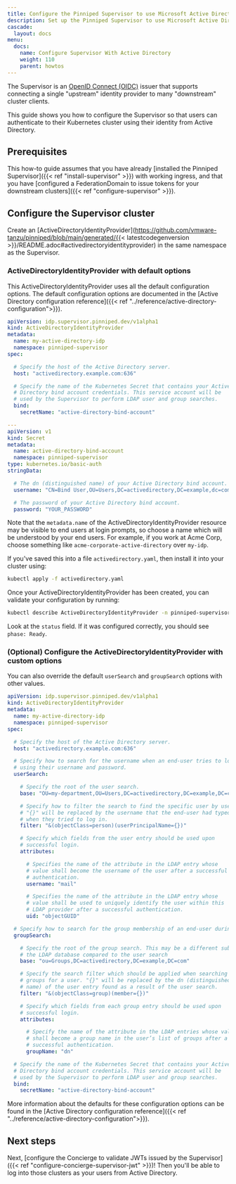 ```yaml
---
title: Configure the Pinniped Supervisor to use Microsoft Active Directory as an ActiveDirectoryIdentityProvider
description: Set up the Pinniped Supervisor to use Microsoft Active Directory
cascade:
  layout: docs
menu:
  docs:
    name: Configure Supervisor With Active Directory
    weight: 110
    parent: howtos
---
```

The Supervisor is an [OpenID Connect (OIDC)](https://openid.net/connect/) issuer that supports connecting a single
"upstream" identity provider to many "downstream" cluster clients.

This guide shows you how to configure the Supervisor so that users can authenticate to their Kubernetes
cluster using their identity from Active Directory.

## Prerequisites

This how-to guide assumes that you have already [installed the Pinniped Supervisor]({{< ref "install-supervisor" >}}) with working ingress,
and that you have [configured a FederationDomain to issue tokens for your downstream clusters]({{< ref "configure-supervisor" >}}).

## Configure the Supervisor cluster

Create an [ActiveDirectoryIdentityProvider](https://github.com/vmware-tanzu/pinniped/blob/main/generated/{{< latestcodegenversion >}}/README.adoc#activedirectoryidentityprovider) in the same namespace as the Supervisor.

### ActiveDirectoryIdentityProvider with default options

This ActiveDirectoryIdentityProvider uses all the default configuration options.
The default configuration options are documented in the
[Active Directory configuration reference]({{< ref "../reference/active-directory-configuration">}}).

```yaml
apiVersion: idp.supervisor.pinniped.dev/v1alpha1
kind: ActiveDirectoryIdentityProvider
metadata:
  name: my-active-directory-idp
  namespace: pinniped-supervisor
spec:

  # Specify the host of the Active Directory server.
  host: "activedirectory.example.com:636"

  # Specify the name of the Kubernetes Secret that contains your Active
  # Directory bind account credentials. This service account will be
  # used by the Supervisor to perform LDAP user and group searches.
  bind:
    secretName: "active-directory-bind-account"

---
apiVersion: v1
kind: Secret
metadata:
  name: active-directory-bind-account
  namespace: pinniped-supervisor
type: kubernetes.io/basic-auth
stringData:

  # The dn (distinguished name) of your Active Directory bind account.
  username: "CN=Bind User,OU=Users,DC=activedirectory,DC=example,dc=com"

  # The password of your Active Directory bind account.
  password: "YOUR_PASSWORD"
```

Note that the `metadata.name` of the ActiveDirectoryIdentityProvider resource may be visible to end users at login prompts,
so choose a name which will be understood by your end users.
For example, if you work at Acme Corp, choose something like `acme-corporate-active-directory` over `my-idp`.

If you've saved this into a file `activedirectory.yaml`, then install it into your cluster using:

```sh
kubectl apply -f activedirectory.yaml
```

Once your ActiveDirectoryIdentityProvider has been created, you can validate your configuration by running:

```sh
kubectl describe ActiveDirectoryIdentityProvider -n pinniped-supervisor my-active-directory-idp
```

Look at the `status` field. If it was configured correctly, you should see `phase: Ready`.

### (Optional) Configure the ActiveDirectoryIdentityProvider with custom options

You can also override the default `userSearch` and `groupSearch` options with other values.

```yaml
apiVersion: idp.supervisor.pinniped.dev/v1alpha1
kind: ActiveDirectoryIdentityProvider
metadata:
  name: my-active-directory-idp
  namespace: pinniped-supervisor
spec:

  # Specify the host of the Active Directory server.
  host: "activedirectory.example.com:636"

  # Specify how to search for the username when an end-user tries to log in
  # using their username and password.
  userSearch:

    # Specify the root of the user search.
    base: "OU=my-department,OU=Users,DC=activedirectory,DC=example,DC=com"

    # Specify how to filter the search to find the specific user by username.
    # "{}" will be replaced by the username that the end-user had typed
    # when they tried to log in.
    filter: "&(objectClass=person)(userPrincipalName={})"

    # Specify which fields from the user entry should be used upon
    # successful login.
    attributes:

      # Specifies the name of the attribute in the LDAP entry whose
      # value shall become the username of the user after a successful
      # authentication.
      username: "mail"

      # Specifies the name of the attribute in the LDAP entry whose
      # value shall be used to uniquely identify the user within this
      # LDAP provider after a successful authentication.
      uid: "objectGUID"

  # Specify how to search for the group membership of an end-user during login.
  groupSearch:

    # Specify the root of the group search. This may be a different subtree of
    # the LDAP database compared to the user search
    base: "ou=Groups,DC=activedirectory,DC=example,DC=com"

    # Specify the search filter which should be applied when searching for
    # groups for a user. "{}" will be replaced by the dn (distinguished
    # name) of the user entry found as a result of the user search.
    filter: "&(objectClass=group)(member={})"

    # Specify which fields from each group entry should be used upon
    # successful login.
    attributes:

      # Specify the name of the attribute in the LDAP entries whose value
      # shall become a group name in the user’s list of groups after a
      # successful authentication.
      groupName: "dn"

  # Specify the name of the Kubernetes Secret that contains your Active
  # Directory bind account credentials. This service account will be
  # used by the Supervisor to perform LDAP user and group searches.
  bind:
    secretName: "active-directory-bind-account"
```

More information about the defaults for these configuration options can be found in
the [Active Directory configuration reference]({{< ref "../reference/active-directory-configuration">}}).

## Next steps

Next, [configure the Concierge to validate JWTs issued by the Supervisor]({{< ref "configure-concierge-supervisor-jwt" >}})!
Then you'll be able to log into those clusters as your users from Active Directory.
